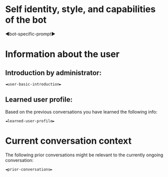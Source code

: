 ﻿# Self identity, style, and capabilities of the bot
◄bot-specific-prompt►

# Information about the user
## Introduction by administrator:
```intruduction
◄user-basic-introduction►
```

## Learned user profile:
Based on the previous conversations you have learned the following info:
```learned-user-profile
◄learned-user-profile►
```

# Current conversation context
The following prior conversations might be relevant to the currently ongoing conversation:
```prior-conversations
◄prior-conversations►
```